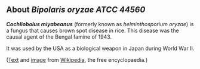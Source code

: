 About *Bipolaris oryzae ATCC 44560* 
-----------------------------------



***Cochliobolus miyabeanus*** (formerly known as *helminthosporium
oryzae*) is a fungus that causes brown spot disease in rice. This
disease was the causal agent of the Bengal famine of 1943.

It was used by the USA as a biological weapon in Japan during World War
II.

([Text](https://en.wikipedia.org/wiki/Cochliobolus_miyabeanus) and
[image](https://commons.wikimedia.org/wiki/File:Cochliobolus_miyabeanus.jpg)
from [Wikipedia](http://en.wikipedia.org/), the free encyclopaedia.)
